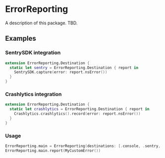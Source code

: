 # ErrorReporting

A description of this package. 
TBD.

## Examples

### SentrySDK integration

```swift
extension ErrorReporting.Destination {
  static let sentry = ErrorReporting.Destination { report in 
    SentrySDK.capture(error: report.nsError())
  }
}
```

### Crashlytics integration
```swift
extension ErrorReporting.Destination {
  static let crashlytics = ErrorReporting.Destination { report in 
    Crashlytics.crashlytics().record(error: report.nsError())
  }
}
```

### Usage
```swift
ErrorReporting.main = ErrorReporting(destinations: [.console, .sentry, .crashlytics])
ErrorReporting.main.report(MyCustomError())
```
